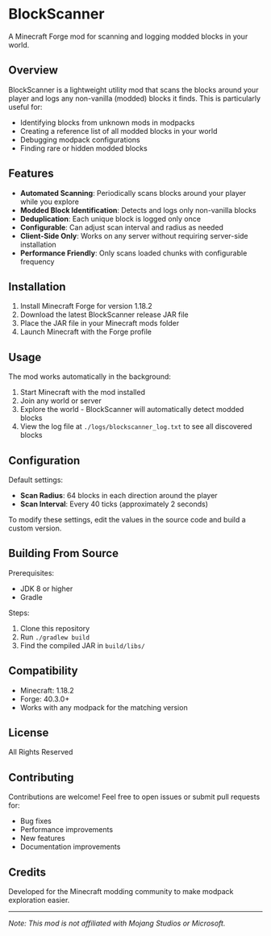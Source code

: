 # BlockScanner

A Minecraft Forge mod for scanning and logging modded blocks in your world.

## Overview

BlockScanner is a lightweight utility mod that scans the blocks around your player and logs any non-vanilla (modded) blocks it finds. This is particularly useful for:

- Identifying blocks from unknown mods in modpacks
- Creating a reference list of all modded blocks in your world
- Debugging modpack configurations
- Finding rare or hidden modded blocks

## Features

- **Automated Scanning**: Periodically scans blocks around your player while you explore
- **Modded Block Identification**: Detects and logs only non-vanilla blocks
- **Deduplication**: Each unique block is logged only once
- **Configurable**: Can adjust scan interval and radius as needed
- **Client-Side Only**: Works on any server without requiring server-side installation
- **Performance Friendly**: Only scans loaded chunks with configurable frequency

## Installation

1. Install Minecraft Forge for version 1.18.2
2. Download the latest BlockScanner release JAR file
3. Place the JAR file in your Minecraft mods folder
4. Launch Minecraft with the Forge profile

## Usage

The mod works automatically in the background:

1. Start Minecraft with the mod installed
2. Join any world or server
3. Explore the world - BlockScanner will automatically detect modded blocks
4. View the log file at `./logs/blockscanner_log.txt` to see all discovered blocks

## Configuration

Default settings:
- **Scan Radius**: 64 blocks in each direction around the player
- **Scan Interval**: Every 40 ticks (approximately 2 seconds)

To modify these settings, edit the values in the source code and build a custom version.

## Building From Source

Prerequisites:
- JDK 8 or higher
- Gradle

Steps:
1. Clone this repository
2. Run `./gradlew build`
3. Find the compiled JAR in `build/libs/`

## Compatibility

- Minecraft: 1.18.2
- Forge: 40.3.0+
- Works with any modpack for the matching version

## License

All Rights Reserved

## Contributing

Contributions are welcome! Feel free to open issues or submit pull requests for:
- Bug fixes
- Performance improvements
- New features
- Documentation improvements

## Credits

Developed for the Minecraft modding community to make modpack exploration easier.

---

*Note: This mod is not affiliated with Mojang Studios or Microsoft.*
